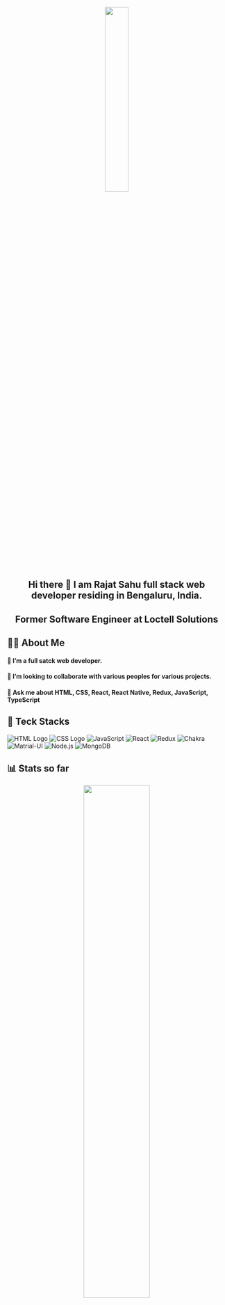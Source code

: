 <p align="center" width="100%">
    <img width="33%" src="https://github.com/kiranjolisa/kiranjolisa/raw/main/code.gif?raw=true">
</p>

<h2 align = "center" > Hi there 👋 I am Rajat Sahu full stack web developer residing in Bengaluru, India.</h2>

<h2 align = "center" > Former Software Engineer at Loctell Solutions</h2>

## 🙋‍♂️ About Me

#### 🌱 I’m a full satck web developer.
#### 👯 I’m looking to collaborate with various peoples for various projects.
<!-- #### 🌱 I'm currently learning React Native -->
#### 💬 Ask me about HTML, CSS, React, React Native, Redux, JavaScript, TypeScript

## 🚀 Teck Stacks
![HTML Logo](https://camo.githubusercontent.com/5d3b0191832237fcbfc6d4497524e8bb547c6bfc9eafb738d5205c629d202067/68747470733a2f2f696d672e736869656c64732e696f2f62616467652f68746d6c352532302d2532334533344632362e7376673f267374796c653d666f722d7468652d6261646765266c6f676f3d68746d6c35266c6f676f436f6c6f723d7768697465) 
![CSS Logo](https://camo.githubusercontent.com/5ed492db9c79ad5990eda7dc80923377f0e7096b18a4d1e9b86c8987dc0e5aa5/68747470733a2f2f696d672e736869656c64732e696f2f62616467652f637373332532302d2532333135373242362e7376673f267374796c653d666f722d7468652d6261646765266c6f676f3d63737333266c6f676f436f6c6f723d7768697465)
![JavaScript](https://camo.githubusercontent.com/62d37abe760867620e0baea1066303719d630a82936837ba7bff6b0c754e3c9f/68747470733a2f2f696d672e736869656c64732e696f2f62616467652f6a6176617363726970742532302d2532333332333333302e7376673f267374796c653d666f722d7468652d6261646765266c6f676f3d6a617661736372697074266c6f676f436f6c6f723d253233463744463145)
![React](https://camo.githubusercontent.com/4e4a3b5c3e9c00501ec866e2f2466c5a6032f838aca5f2cf3b14450e39e8a2f0/68747470733a2f2f696d672e736869656c64732e696f2f62616467652f72656163742532302d2532333230323332612e7376673f267374796c653d666f722d7468652d6261646765266c6f676f3d7265616374266c6f676f436f6c6f723d253233363144414642)
![Redux](https://camo.githubusercontent.com/52294b273874a865f116a95c7f1075e8adf314d2ab7d57c3834d4311865afa32/68747470733a2f2f696d672e736869656c64732e696f2f62616467652f72656475782d2532333539336438382e7376673f267374796c653d666f722d7468652d6261646765266c6f676f3d7265647578266c6f676f436f6c6f723d7768697465)
![Chakra](https://camo.githubusercontent.com/cc9699ba2e9366e1ea5cfc4ed7b8cdde446c40d13409cdc4773caae774dabfc8/68747470733a2f2f696d672e736869656c64732e696f2f62616467652f6368616b72612d2532333445443143352e7376673f7374796c653d666f722d7468652d6261646765266c6f676f3d6368616b72617569266c6f676f436f6c6f723d7768697465)
![Matrial-UI](https://camo.githubusercontent.com/424167c850ce85db72f79b765190b252653de71d8cbc050498c613077128d095/68747470733a2f2f696d672e736869656c64732e696f2f62616467652f6d6174657269616c25323075692532302d2532333030383143422e7376673f267374796c653d666f722d7468652d6261646765266c6f676f3d6d6174657269616c2d7569266c6f676f436f6c6f723d7768697465)
![Node.js](https://camo.githubusercontent.com/cc96d7d28a6ca21ddbb1f2521d751d375230ed840271e6a4c8694cf87cc60c14/68747470733a2f2f696d672e736869656c64732e696f2f62616467652f6e6f64652e6a732532302d2532333433383533442e7376673f267374796c653d666f722d7468652d6261646765266c6f676f3d6e6f64652e6a73266c6f676f436f6c6f723d7768697465)
![MongoDB](https://camo.githubusercontent.com/b38bbb1cba49a754ade66ca1ca45541ed07ab31a3b01166157f513b44fb35f70/68747470733a2f2f696d672e736869656c64732e696f2f62616467652f4d6f6e676f44422d2532333465613934622e7376673f267374796c653d666f722d7468652d6261646765266c6f676f3d6d6f6e676f6462266c6f676f436f6c6f723d7768697465)

## 📊 Stats so far

<p align="center" width="100%">
    <img width="55%" src="https://github-readme-stats.vercel.app/api?username=rajatsahu18&show_icons=true&theme=synthwave&count_private=true">
</p>

<p align="center" width="100%">
    <img width="55%" src="https://github-readme-streak-stats.herokuapp.com/?user=rajatsahu18&theme=jolly&count_private=true)](https://git.io/streak-stats">
</p>

<p align="center" width="100%">
    <img width="30%" src="https://github-readme-stats.vercel.app/api/top-langs/?username=rajatsahu18&layout=compact)](https://github.com/rajatsahu18/github-readme-stats">
</p>

[![Rajat's github activity graph](https://activity-graph.herokuapp.com/graph?username=rajatsahu18&theme=redical)](https://github.com/rajatsahu18/github-readme-activity-graph)


## 🌏 Find me here too

[![GitHub](https://camo.githubusercontent.com/98812a998157d60156268de371c88e4cf7c5f0aad96301128aa2a8dd0d8baab0/68747470733a2f2f696d672e736869656c64732e696f2f62616467652f2d6769746875622e696f2d3030303030303f7374796c653d666f722d7468652d6261646765266c6f676f3d7265616374266c6f676f436f6c6f723d7768697465)](https://github.com/rajatsahu18)
[![LinkedIn](https://camo.githubusercontent.com/a493f6833f99fb3c85788d6d9305e6b7a42b838e5ee5d138fd9a8214a7e77472/68747470733a2f2f696d672e736869656c64732e696f2f62616467652f6c696e6b6564696e2d2532333030373742352e7376673f267374796c653d666f722d7468652d6261646765266c6f676f3d6c696e6b6564696e266c6f676f436f6c6f723d7768697465)](https://www.linkedin.com/in/rajat-sahu-102791147/)
[![Gmail](https://camo.githubusercontent.com/5e1eb2665e70b8f3090d6d471f7cd75eb8e2081b1ecd7181f0b932e55fa19a5e/68747470733a2f2f696d672e736869656c64732e696f2f62616467652f2d474d41494c2d4431343833363f7374796c653d666f722d7468652d6261646765266c6f676f3d676d61696c266c6f676f436f6c6f723d7768697465)](https://mail.google.com/mail/u/0/#inbox)

<!--
**rajatsahu18/rajatsahu18** is a ✨ _special_ ✨ repository because its `README.md` (this file) appears on your GitHub profile.

Here are some ideas to get you started:

- 🔭 I’m currently working on ...
- 🌱 I’m currently learning ...
- 👯 I’m looking to collaborate on ...
- 🤔 I’m looking for help with ...
- 💬 Ask me about ...
- 📫 How to reach me: 
- 😄 Pronouns: He/Him
- ⚡ Fun fact: ...
-->
